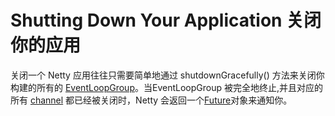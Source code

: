Shutting Down Your Application 关闭你的应用
===============

关闭一个 Netty 应用往往只需要简单地通过 shutdownGracefully() 方法来关闭你构建的所有的 [EventLoopGroup](http://netty.io/4.0/api/io/netty/channel/EventLoopGroup.html)。当EventLoopGroup 被完全地终止,并且对应的所有 [channel](http://netty.io/4.0/api/io/netty/channel/Channel.html) 都已经被关闭时，Netty 会返回一个[Future](http://netty.io/4.0/api/io/netty/util/concurrent/Future.html)对象来通知你。